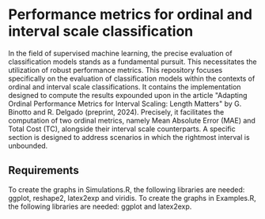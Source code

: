 # Performance metrics for ordinal and interval scale classification

In the field of supervised machine learning, the precise evaluation of classification models stands as a fundamental pursuit. This necessitates the utilization of robust performance metrics. This repository focuses specifically on the evaluation of classification models within the contexts of ordinal and interval scale classifications. It contains the implementation designed to compute the results expounded upon in the article "Adapting Ordinal Performance Metrics for Interval Scaling: Length Matters" by G. Binotto and R. Delgado (preprint, 2024). Precisely, it facilitates the computation of two ordinal metrics, namely Mean Absolute Error (MAE) and Total Cost (TC), alongside their interval scale counterparts. A specific section is designed to address scenarios in which the rightmost interval is unbounded.



## Requirements

To create the graphs in Simulations.R, the following libraries are needed: ggplot, reshape2, latex2exp and viridis.
To create the graphs in Examples.R, the following libraries are needed: ggplot and latex2exp.


